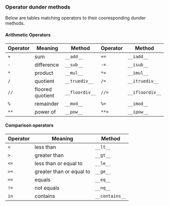 
### Operator dunder methods

Below are tables matching operators to their cooresponding dunder methods.

#### Arithmetic Operators

| Operator | Meaning                   | Method          | Operator | Method          |
|----------|---------------------------|-----------------|----------|-----------------|
| `+`      | sum                       | `__add__`       | `+=`     | `__iadd__`      |
| `-`      | difference                | `__sub__`       | `-=`     | `__isub__`      |
| `*`      | product                   | `__mul__`       | `*=`     | `__imul__`      |
| `/`      | quotient                  | `__truediv__`   | `/=`     | `__itruediv__`  |
| `//`     | floored quotient          | `__floordiv__`  | `//=`    | `__ifloordiv__` |
| `%`      | remainder                 | `__mod__`       | `%=`     | `__imod__`      |
| `**`     | power of                  | `__pow__`       | `**=`    | `__ipow__`      |

#### Comparison operators

| Operator | Meaning                   | Method          |
|----------|---------------------------|-----------------|
| `<`      | less than                 | `__lt__`        |
| `>`      | greater than              | `__gt__`        |
| `<=`     | less than or equal to     | `__le__`        |
| `>=`     | greater than or equal to  | `__ge__`        |
| `==`     | equals                    | `__eq__`        |
| `!=`     | not equals                | `__nq__`        |
| `in`     | contains                  | `__contains__`  |

